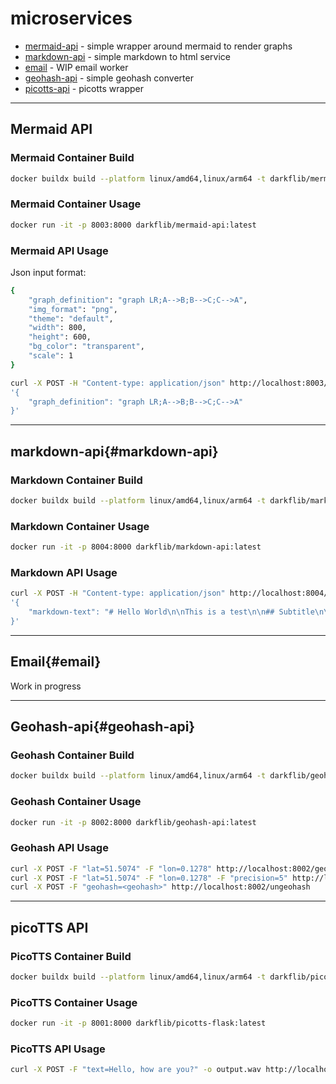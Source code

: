 # microservices

* [mermaid-api](#mermaid-api) - simple wrapper around mermaid to render graphs
* [markdown-api](#markdown-api) - simple markdown to html service
* [email](#email) - WIP email worker
* [geohash-api](#geohash-api) - simple geohash converter
* [picotts-api](#picotts-api) - picotts wrapper

-----

## Mermaid API

### Mermaid Container Build

```bash
docker buildx build --platform linux/amd64,linux/arm64 -t darkflib/mermaid-api:latest --push .
```

### Mermaid Container Usage

```bash
docker run -it -p 8003:8000 darkflib/mermaid-api:latest
```

### Mermaid API Usage

Json input format:
```bash
{
    "graph_definition": "graph LR;A-->B;B-->C;C-->A",
    "img_format": "png",
    "theme": "default",
    "width": 800,
    "height": 600,
    "bg_color": "transparent",
    "scale": 1
}
```

```bash
curl -X POST -H "Content-type: application/json" http://localhost:8003/mermaid -d
'{
    "graph_definition": "graph LR;A-->B;B-->C;C-->A"
}'
```

-----

## markdown-api{#markdown-api}

### Markdown Container Build

```bash
docker buildx build --platform linux/amd64,linux/arm64 -t darkflib/markdown-api:latest --push .
```

### Markdown Container Usage

```bash
docker run -it -p 8004:8000 darkflib/markdown-api:latest
```

### Markdown API Usage

```bash
curl -X POST -H "Content-type: application/json" http://localhost:8004/markdown -d
'{
    "markdown-text": "# Hello World\n\nThis is a test\n\n## Subtitle\n\nThis is a test\n\n### Subsubtitle\n\nThis is a test\n\n#### Subsubsubtitle\n\nThis is a test\n\n##### Subsubsubsubtitle\n\nThis is a test\n\n###### Subsubsubsubsubtitle\n\nThis is a test\n\n####### Subsubsubsubsubsubtitle\n\nThis is a test\n\n######## Subsubsubsubsubsubsubtitle\n\nThis is a test\n\n######### Subsubsubsubsubsubsubsubtitle\n\nThis is a test\n\n########## Subsubsubsubsubsubsubsubsubtitle\n\nThis is a test\n\n########### Subsubsubsubsubsubsubsubsubsubtitle\n\nThis is a test\n\n############ Subsubsubsubsubsubsubsubsubsubsubtitle\n\nThis is a test\n\n"
}'
```

-----
## Email{#email}

Work in progress

-----
## Geohash-api{#geohash-api}

### Geohash Container Build

```bash
docker buildx build --platform linux/amd64,linux/arm64 -t darkflib/geohash-api:latest --push .
```

### Geohash Container Usage

```bash
docker run -it -p 8002:8000 darkflib/geohash-api:latest
```

### Geohash API Usage
```bash
curl -X POST -F "lat=51.5074" -F "lon=0.1278" http://localhost:8002/geohash
curl -X POST -F "lat=51.5074" -F "lon=0.1278" -F "precision=5" http://localhost:8002/geohash
curl -X POST -F "geohash=<geohash>" http://localhost:8002/ungeohash
```

-----

## picoTTS API

### PicoTTS Container Build

```bash
docker buildx build --platform linux/amd64,linux/arm64 -t darkflib/picotts-flask:latest --push .
```

### PicoTTS Container Usage

```bash
docker run -it -p 8001:8000 darkflib/picotts-flask:latest
```

### PicoTTS API Usage
```bash
curl -X POST -F "text=Hello, how are you?" -o output.wav http://localhost:8001/synthesize
```
